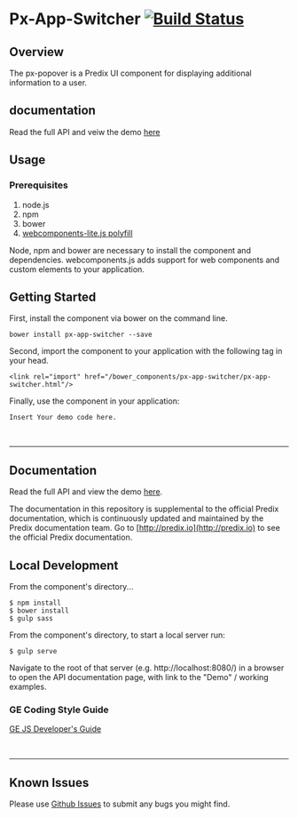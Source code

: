 # Px-App-Switcher [![Build Status](https://travis-ci.org/PredixDev/px-app-switcher.svg?branch=master)](https://travis-ci.org/PredixDev/px-app-switcher)

## Overview

The px-popover is a Predix UI component for displaying additional information to a user.

## documentation

Read the full API and veiw the demo [here](https://predixdev.github.io/px-app-switcher)
## Usage

### Prerequisites
1. node.js
2. npm
3. bower
4. [webcomponents-lite.js polyfill](https://github.com/webcomponents/webcomponentsjs)

Node, npm and bower are necessary to install the component and dependencies. webcomponents.js adds support for web components and custom elements to your application.

## Getting Started

First, install the component via bower on the command line.

```
bower install px-app-switcher --save
```

Second, import the component to your application with the following tag in your head.

```
<link rel="import" href="/bower_components/px-app-switcher/px-app-switcher.html"/>
```

Finally, use the component in your application:

```
Insert Your demo code here.
```

<br />
<hr />

## Documentation

Read the full API and view the demo [here](https://predixdev.github.io/px-app-switcher).

The documentation in this repository is supplemental to the official Predix documentation, which is continuously updated and maintained by the Predix documentation team. Go to [http://predix.io](http://predix.io)  to see the official Predix documentation.


## Local Development

From the component's directory...

```
$ npm install
$ bower install
$ gulp sass
```

From the component's directory, to start a local server run:

```
$ gulp serve
```

Navigate to the root of that server (e.g. http://localhost:8080/) in a browser to open the API documentation page, with link to the "Demo" / working examples.

### GE Coding Style Guide
[GE JS Developer's Guide](https://github.com/GeneralElectric/javascript)

<br />
<hr />

## Known Issues

Please use [Github Issues](https://github.com/PredixDev/px-app-switcher/issues) to submit any bugs you might find.
